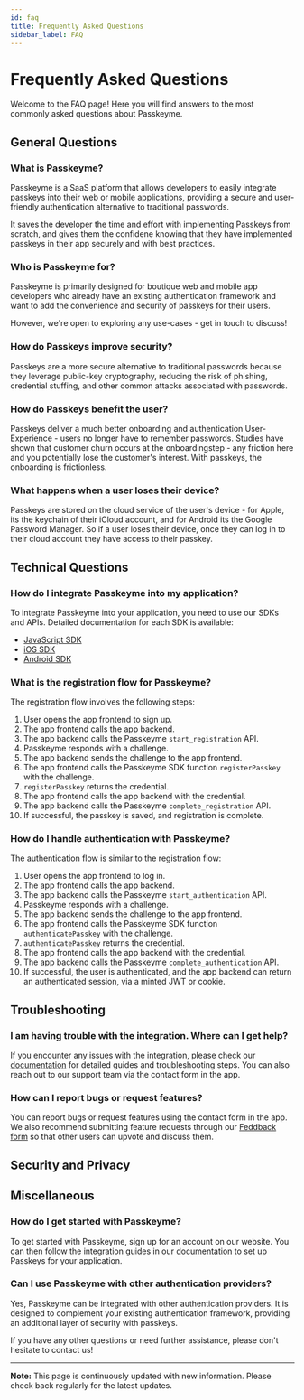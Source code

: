 ```yaml
---
id: faq
title: Frequently Asked Questions
sidebar_label: FAQ
---
```


# Frequently Asked Questions

Welcome to the FAQ page! Here you will find answers to the most commonly asked questions about Passkeyme.

## General Questions

### What is Passkeyme?

Passkeyme is a SaaS platform that allows developers to easily integrate passkeys into their web or mobile applications, providing a secure and user-friendly authentication alternative to traditional passwords.

It saves the developer the time and effort with implementing Passkeys from scratch, and gives them the confidene knowing that they have implemented passkeys in their app securely and with best practices.

### Who is Passkeyme for?

Passkeyme is primarily designed for boutique web and mobile app developers who already have an existing authentication framework and want to add the convenience and security of passkeys for their users.

However, we're open to exploring any use-cases - get in touch to discuss!

### How do Passkeys improve security?

Passkeys are a more secure alternative to traditional passwords because they leverage public-key cryptography, reducing the risk of phishing, credential stuffing, and other common attacks associated with passwords.

### How do Passkeys benefit the user?

Passkeys deliver a much better onboarding and authentication User-Experience - users no longer have to remember passwords.
Studies have shown that customer churn occurs at the onboardingstep - any friction here and you potentially lose the customer's interest.
With passkeys, the onboarding is frictionless.

### What happens when a user loses their device?

Passkeys are stored on the cloud service of the user's device - for Apple, its the keychain of their iCloud account, and for Android its the Google Password Manager. So if a user loses their device, once they can log in to their cloud account they have access to their passkey.

## Technical Questions

### How do I integrate Passkeyme into my application?

To integrate Passkeyme into your application, you need to use our SDKs and APIs. Detailed documentation for each SDK is available:
- [JavaScript SDK](./sdks/javascript)
- [iOS SDK](./sdks/ios)
- [Android SDK](./sdks/android)

### What is the registration flow for Passkeyme?

The registration flow involves the following steps:
1. User opens the app frontend to sign up.
2. The app frontend calls the app backend.
3. The app backend calls the Passkeyme `start_registration` API.
4. Passkeyme responds with a challenge.
5. The app backend sends the challenge to the app frontend.
6. The app frontend calls the Passkeyme SDK function `registerPasskey` with the challenge.
7. `registerPasskey` returns the credential.
8. The app frontend calls the app backend with the credential.
9. The app backend calls the Passkeyme `complete_registration` API.
10. If successful, the passkey is saved, and registration is complete.

### How do I handle authentication with Passkeyme?

The authentication flow is similar to the registration flow:
1. User opens the app frontend to log in.
2. The app frontend calls the app backend.
3. The app backend calls the Passkeyme `start_authentication` API.
4. Passkeyme responds with a challenge.
5. The app backend sends the challenge to the app frontend.
6. The app frontend calls the Passkeyme SDK function `authenticatePasskey` with the challenge.
7. `authenticatePasskey` returns the credential.
8. The app frontend calls the app backend with the credential.
9. The app backend calls the Passkeyme `complete_authentication` API.
10. If successful, the user is authenticated, and the app backend can return an authenticated session, via a minted JWT or cookie.

## Troubleshooting

### I am having trouble with the integration. Where can I get help?

If you encounter any issues with the integration, please check our [documentation](/docs) for detailed guides and troubleshooting steps. You can also reach out to our support team via the contact form in the app.

### How can I report bugs or request features?

You can report bugs or request features using the contact form in the app. We also recommend submitting feature requests through our [Feddback form](https://passkeyme.feedbackchimp.space/board/1002-feature-requests) so that other users can upvote and discuss them.

## Security and Privacy

## Miscellaneous

### How do I get started with Passkeyme?

To get started with Passkeyme, sign up for an account on our website. You can then follow the integration guides in our [documentation](/docs) to set up Passkeys for your application.

### Can I use Passkeyme with other authentication providers?

Yes, Passkeyme can be integrated with other authentication providers. It is designed to complement your existing authentication framework, providing an additional layer of security with passkeys.

If you have any other questions or need further assistance, please don't hesitate to contact us!

---

**Note:** This page is continuously updated with new information. Please check back regularly for the latest updates.